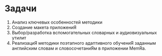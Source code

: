 # Задачи
1.	Анализ ключевых особенностей методики
2.	Создание макета приложениЯ
3.	Выбор/разработка вспомогательных словарных и аудиовизуальных утилит
4.	РеализациЯ методики поэтапного адаптивного обучениЯ заданным английским словам и словосочетаниЯм в приложении MemRa.
